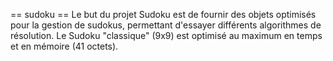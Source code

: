 == sudoku ==
Le but du projet Sudoku est de fournir des objets optimisés pour la gestion de sudokus, permettant d'essayer différents algorithmes de résolution.
Le Sudoku "classique" (9x9) est optimisé au maximum en temps et en mémoire (41 octets).